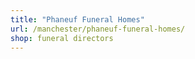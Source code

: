 ```yaml
---
title: "Phaneuf Funeral Homes"
url: /manchester/phaneuf-funeral-homes/
shop: funeral directors
---
```

